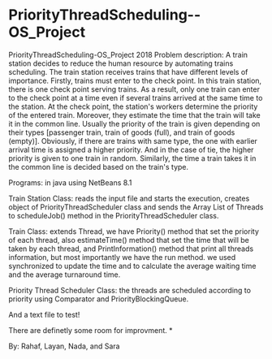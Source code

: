 # PriorityThreadScheduling--OS_Project
PriorityThreadScheduling-OS_Project 2018
Problem description: A train station decides to reduce the human resource by automating trains scheduling. The train station receives trains that have different levels of importance. Firstly, trains must enter to the check point. In this train station, there is one check point serving trains. As a result, only one train can enter to the check point at a time even if several trains arrived at the same time to the station. At the check point, the station's workers determine the priority of the entered train. Moreover, they estimate the time that the train will take it in the common line. Usually the priority of the train is given depending on their types [passenger train, train of goods (full), and train of goods (empty)]. Obviously, if there are trains with same type, the one with earlier arrival time is assigned a higher priority. And in the case of tie, the higher priority is given to one train in random. Similarly, the time a train takes it in the common line is decided based on the train's type.

Programs: in java using NetBeans 8.1

Train Station Class: reads the input file and starts the execution, creates object of PriorityThreadScheduler class and sends the Array List of Threads to scheduleJob() method in the PriorityThreadScheduler class.

Train Class: extends Thread, we have Priority() method that set the priority of each thread, also estimateTime() method that set the time that will be taken by each thread, and PrintInformation() method that print all threads information, but most importantly we have the run method. we used synchronized to update the time and to calculate the average waiting time and the average turnaround time.

Priority Thread Scheduler Class: the threads are scheduled according to priority using Comparator and PriorityBlockingQueue.

And a text file to test!

There are definetly some room for improvment. *

By:  Rahaf, Layan, Nada, and Sara
